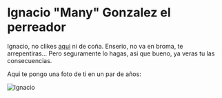 # Ignacio "Many" Gonzalez el perreador
Ignacio, no clikes [aqui](https://www.sexogaygratis.biz/enamorado-de-esa-gran-polla-negra/) ni de coña. Enserio, no va en broma, te arrepentiras... Pero seguramente lo hagas, asi que bueno, ya veras tu las consecuencias.

Aqui te pongo una foto de ti en un par de años:

![Ignacio](https://cdn.memegenerator.es/imagenes/memes/full/30/53/30536042.jpg)

